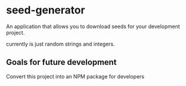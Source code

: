 # seed-generator

An application that allows you to download seeds for your development project.

currently is just random strings and integers.

## Goals for future development

Convert this project into an NPM package for developers
